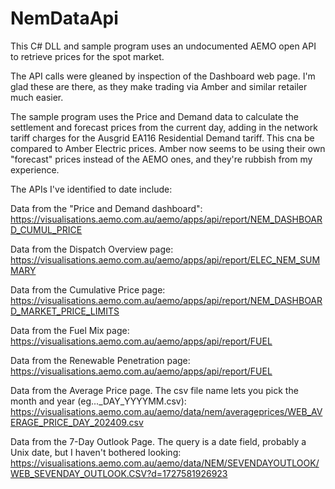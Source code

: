 # NemDataApi
 
This C# DLL and sample program uses an undocumented AEMO open API to retrieve prices for the spot market.

The API calls were gleaned by inspection of the Dashboard web page. I'm glad these are there, as they make trading via Amber and similar retailer much easier.

The sample program uses the Price and Demand data to calculate the settlement and forecast prices from the current day, adding in the network tariff charges for the Ausgrid EA116 Residential Demand tariff. This cna be compared to Amber Electric prices. Amber now seems to be using their own "forecast" prices instead of the AEMO ones, and they're rubbish from my experience.  

The APIs I've identified to date include:

Data from the "Price and Demand dashboard": https://visualisations.aemo.com.au/aemo/apps/api/report/NEM_DASHBOARD_CUMUL_PRICE

Data from the Dispatch Overview page:
https://visualisations.aemo.com.au/aemo/apps/api/report/ELEC_NEM_SUMMARY

Data from the Cumulative Price page: https://visualisations.aemo.com.au/aemo/apps/api/report/NEM_DASHBOARD_MARKET_PRICE_LIMITS

Data from the Fuel Mix page:
https://visualisations.aemo.com.au/aemo/apps/api/report/FUEL

Data from the Renewable Penetration page: https://visualisations.aemo.com.au/aemo/apps/api/report/FUEL

Data from the Average Price page. The csv file name lets you pick the month and year (eg..._DAY_YYYYMM.csv): https://visualisations.aemo.com.au/aemo/data/nem/averageprices/WEB_AVERAGE_PRICE_DAY_202409.csv

Data from the 7-Day Outlook Page. The query is a date field, probably a Unix date, but I haven't bothered looking: https://visualisations.aemo.com.au/aemo/data/NEM/SEVENDAYOUTLOOK/WEB_SEVENDAY_OUTLOOK.CSV?d=1727581926923

